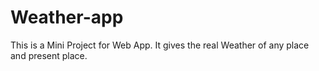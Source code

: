 # Weather-app
This is a Mini Project for Web App. It gives the real Weather of any place and present place.

